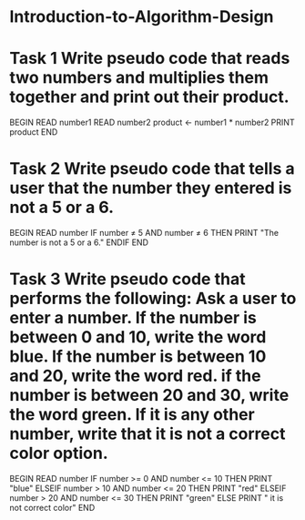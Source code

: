 # Introduction-to-Algorithm-Design
# Task 1 Write pseudo code that reads two numbers and multiplies them together and print out their product. 
BEGIN
READ number1
READ number2
product ← number1 * number2
PRINT product
END



  # Task 2 Write pseudo code that tells a user that the number they entered is not a 5 or a 6. 
BEGIN
  READ number
  IF number ≠ 5 AND number ≠ 6 THEN
    PRINT "The number is not a 5 or a 6."
    ENDIF
END


# Task 3 Write pseudo code that performs the following: Ask a user to enter a number. If the number is between 0 and 10, write the word blue. If the number is between 10 and 20, write the word red. if the number is between 20 and 30, write the word green. If it is any other number, write that it is not a correct color option.
BEGIN
READ number
IF number >= 0 AND number <= 10 THEN
PRINT "blue"
ELSEIF number > 10 AND number <= 20 THEN
PRINT "red"
ELSEIF number > 20 AND number <= 30 THEN
PRINT "green"
ELSE PRINT " it is not correct color"
END

